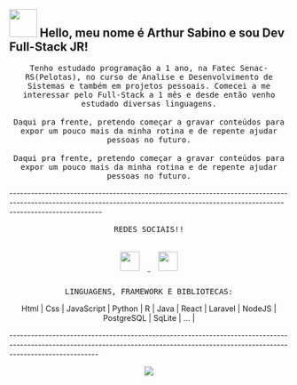 ## <img src="https://raw.githubusercontent.com/alexnaiman/alexnaiman/master/resources/welcomeglitch.gif" width="50px" /> Hello, meu nome é Arthur Sabino e sou Dev Full-Stack JR!

<p align="center" >
  <samp>
   Tenho estudado programação a 1 ano, na Fatec Senac-RS(Pelotas), no curso de Analise e Desenvolvimento de Sistemas e também em projetos pessoais. Comecei     a me interessar pelo Full-Stack a 1 mês e desde então venho estudado diversas linguagens.
  </samp>
<br/><br/>
  <samp>
    Daqui pra frente, pretendo começar a gravar conteúdos para expor um pouco mais da minha rotina e de repente ajudar pessoas no futuro.
  </samp>
<br/><br/>
  <samp>
    Daqui pra frente, pretendo começar a gravar conteúdos para expor um pouco mais da minha rotina e de repente ajudar pessoas no futuro.
  </samp>
</p>

<p>          ----------------------------------------------------------------------------------------------------------------------------------------------------------- --------------------------
<p/> 

<p align="center">
  <h align="center">
    <samp>
      REDES SOCIAIS!!
    </samp>
  <h/> 
  <br/><br/>
    
  <a href="https://www.linkedin.com/in/arthur-sabino-granvilla-da-silva-b096b4260/">
    <img src="https://raw.githubusercontent.com/alexnaiman/alexnaiman/master/resources/linkedin.webp"  width="35px" style="margin: 15px;" />
  </a>
  <a href="https://www.instagram.com/sabinoarthur_/">
    <img src="https://raw.githubusercontent.com/alexnaiman/alexnaiman/master/resources/instagram.webp"  width="35px" style="margin: 15px;" />
  </a>
</p>
  
<p align="center">
  <samp>
     LINGUAGENS, FRAMEWORK E BIBLIOTECAS: 
  </samp>
<p/>

<p align="center">
     Html | Css | JavaScript | Python | R | Java | React | Laravel | NodeJS | PostgreSQL | SqLite | ... | 
<p/>

<p> -------------------------------------------------------------------------------------------------------------------------------------------------------------------------------------
<p/> 

<p align="center">
   <img align="center" src="https://github-readme-stats.vercel.app/api?username=SabinoDS&theme=calm&show_icons=true" />
</p>


